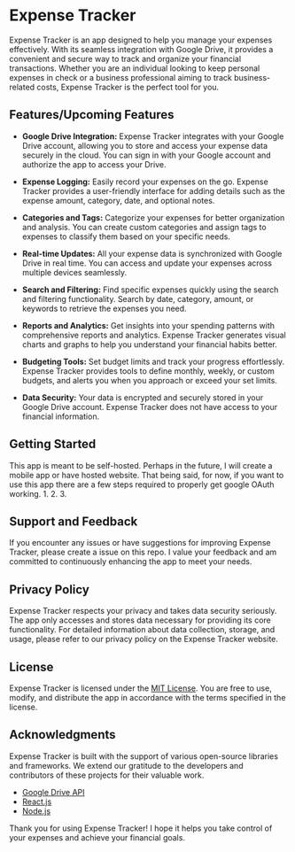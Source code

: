 # Expense Tracker

Expense Tracker is an app designed to help you manage your expenses effectively. With its seamless integration with Google Drive, it provides a convenient and secure way to track and organize your financial transactions. Whether you are an individual looking to keep personal expenses in check or a business professional aiming to track business-related costs, Expense Tracker is the perfect tool for you.

## Features/Upcoming Features

- **Google Drive Integration:** Expense Tracker integrates with your Google Drive account, allowing you to store and access your expense data securely in the cloud. You can sign in with your Google account and authorize the app to access your Drive.

- **Expense Logging:** Easily record your expenses on the go. Expense Tracker provides a user-friendly interface for adding details such as the expense amount, category, date, and optional notes.

- **Categories and Tags:** Categorize your expenses for better organization and analysis. You can create custom categories and assign tags to expenses to classify them based on your specific needs.

- **Real-time Updates:** All your expense data is synchronized with Google Drive in real time. You can access and update your expenses across multiple devices seamlessly.

- **Search and Filtering:** Find specific expenses quickly using the search and filtering functionality. Search by date, category, amount, or keywords to retrieve the expenses you need.

- **Reports and Analytics:** Get insights into your spending patterns with comprehensive reports and analytics. Expense Tracker generates visual charts and graphs to help you understand your financial habits better.

- **Budgeting Tools:** Set budget limits and track your progress effortlessly. Expense Tracker provides tools to define monthly, weekly, or custom budgets, and alerts you when you approach or exceed your set limits.

- **Data Security:** Your data is encrypted and securely stored in your Google Drive account. Expense Tracker does not have access to your financial information.

## Getting Started

This app is meant to be self-hosted. Perhaps in the future, I will create a mobile app or have hosted website. That being said, for now, if you want to use this app there are a few steps required to properly get google OAuth working.
1.
2.
3.

## Support and Feedback

If you encounter any issues or have suggestions for improving Expense Tracker, please create a issue on this repo. I value your feedback and am committed to continuously enhancing the app to meet your needs.

## Privacy Policy

Expense Tracker respects your privacy and takes data security seriously. The app only accesses and stores data necessary for providing its core functionality. For detailed information about data collection, storage, and usage, please refer to our privacy policy on the Expense Tracker website.

## License

Expense Tracker is licensed under the [MIT License](https://github.com/rdeodha/expense-tracker/blob/main/LICENSE.txt). You are free to use, modify, and distribute the app in accordance with the terms specified in the license.

## Acknowledgments

Expense Tracker is built with the support of various open-source libraries and frameworks. We extend our gratitude to the developers and contributors of these projects for their valuable work.

- [Google Drive API](https://developers.google.com/drive)
- [React.js](https://reactjs.org/)
- [Node.js](https://nodejs.org/)

Thank you for using Expense Tracker! I hope it helps you take control of your expenses and achieve your financial goals.
